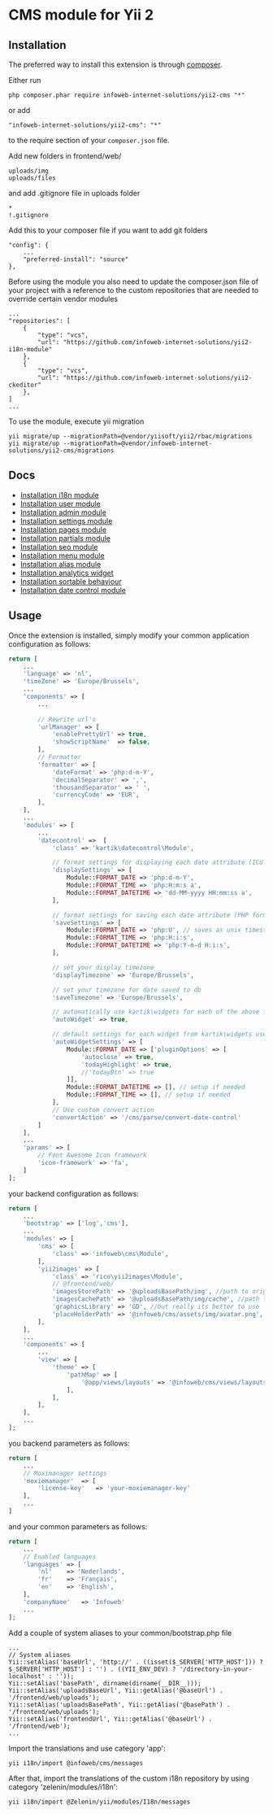 CMS module for Yii 2
========================

Installation
------------

The preferred way to install this extension is through [composer](http://getcomposer.org/download/).

Either run

```
php composer.phar require infoweb-internet-solutions/yii2-cms "*"
```

or add

```
"infoweb-internet-solutions/yii2-cms": "*"
```

to the require section of your `composer.json` file.

Add new folders in frontend/web/

```
uploads/img
uploads/files
```

and add .gitignore file in uploads folder

```
*
!.gitignore
```

Add this to your composer file if you want to add git folders

```
"config": {
    ...
	"preferred-install": "source"
},
```

Before using the module you also need to update the composer.json file of your project
with a reference to the custom repositories that are needed to override certain
vendor modules
```
...
"repositories": [
    {
        "type": "vcs",
        "url": "https://github.com/infoweb-internet-solutions/yii2-i18n-module"
    },
    {
        "type": "vcs",
        "url": "https://github.com/infoweb-internet-solutions/yii2-ckeditor"
    },
]
...
```

To use the module, execute yii migration
```
yii migrate/up --migrationPath=@vendor/yiisoft/yii2/rbac/migrations
yii migrate/up --migrationPath=@vendor/infoweb-internet-solutions/yii2-cms/migrations
```

Docs
-----
- [Installation i18n module](https://github.com/zelenin/yii2-i18n-module)
- [Installation user module](https://github.com/infoweb-internet-solutions/yii2-cms-user)
- [Installation admin module](https://github.com/mdmsoft/yii2-admin)
- [Installation settings module](https://github.com/infoweb-internet-solutions/yii2-cms-settings)
- [Installation pages module](https://github.com/infoweb-internet-solutions/yii2-cms-pages)
- [Installation partials module](https://github.com/infoweb-internet-solutions/yii2-cms-partials)
- [Installation seo module](https://github.com/infoweb-internet-solutions/yii2-cms-seo)
- [Installation menu module](https://github.com/infoweb-internet-solutions/yii2-cms-menu)
- [Installation alias module](https://github.com/infoweb-internet-solutions/yii2-cms-alias)
- [Installation analytics widget](https://github.com/infoweb-internet-solutions/yii2-cms-analytics)
- [Installation sortable behaviour](https://github.com/infoweb-internet-solutions/yii2-sortable-behaviour)
- [Installation date control module](https://github.com/kartik-v/yii2-datecontrol)

Usage
-----

Once the extension is installed, simply modify your common application configuration as follows:

```php
return [
    ...
    'language' => 'nl',
    'timeZone' => 'Europe/Brussels',
    ...
    'components' => [
        ...        
        
        // Rewrite url's
        'urlManager' => [
            'enablePrettyUrl' => true,
            'showScriptName'  => false,
        ],
        // Formatter
        'formatter' => [
            'dateFormat' => 'php:d-m-Y',
            'decimalSeparator' => ',',
            'thousandSeparator' => ' ',
            'currencyCode' => 'EUR',
        ],
    ],
    ...
    'modules' => [
        ...
        'datecontrol' =>  [
            'class' => 'kartik\datecontrol\Module',

            // format settings for displaying each date attribute (ICU format example)
            'displaySettings' => [
                Module::FORMAT_DATE => 'php:d-m-Y',
                Module::FORMAT_TIME => 'php:H:m:s a',
                Module::FORMAT_DATETIME => 'dd-MM-yyyy HH:mm:ss a',
            ],

            // format settings for saving each date attribute (PHP format example)
            'saveSettings' => [
                Module::FORMAT_DATE => 'php:U', // saves as unix timestamp
                Module::FORMAT_TIME => 'php:H:i:s',
                Module::FORMAT_DATETIME => 'php:Y-m-d H:i:s',
            ],

            // set your display timezone
            'displayTimezone' => 'Europe/Brussels',

            // set your timezone for date saved to db
            'saveTimezone' => 'Europe/Brussels',

            // automatically use kartik\widgets for each of the above formats
            'autoWidget' => true,

            // default settings for each widget from kartik\widgets used when autoWidget is true
            'autoWidgetSettings' => [
                Module::FORMAT_DATE => ['pluginOptions' => [
                    'autoclose' => true,
                    'todayHighlight' => true,
                    //'todayBtn' => true
                ]],
                Module::FORMAT_DATETIME => [], // setup if needed
                Module::FORMAT_TIME => [], // setup if needed
            ],
            // Use custom convert action
            'convertAction' => '/cms/parse/convert-date-control'
        ]
    ],
    ...
    'params' => [
        // Font Awesome Icon framework
        'icon-framework' => 'fa',  
    ]
];
```

your backend configuration as follows:

```php
return [
    ...
    'bootstrap' => ['log','cms'],
    ...
    'modules' => [
        'cms' => [
            'class' => 'infoweb\cms\Module',
        ],
        'yii2images' => [
            'class' => 'rico\yii2images\Module',
            // @frontend/web/
            'imagesStorePath' => '@uploadsBasePath/img', //path to origin images
            'imagesCachePath' => '@uploadsBasePath/img/cache', //path to resized copies
            'graphicsLibrary' => 'GD', //but really its better to use 'Imagick'
            'placeHolderPath' => '@infoweb/cms/assets/img/avatar.png',
        ],
    ],
    ...
    'components' => [
        ...
        'view' => [
            'theme' => [
                'pathMap' => [
                    '@app/views/layouts' => '@infoweb/cms/views/layouts',
                ],
            ],
        ],
    ],
    ...
];
```

you backend parameters as follows:
```php
return [
    ...
    // Moximanager settings
    'moxiemanager'  => [
        'license-key'   => 'your-moxiemanager-key'
    ],
    ...
]
```

and your common parameters as follows:

```php
return [
    ...
    // Enabled languages
    'languages' => [
        'nl'    => 'Nederlands',
        'fr'    => 'Français',
        'en'    => 'English',
    ],
    'companyName'   => 'Infoweb'
    ...
];
```

Add a couple of system aliases to your common/bootstrap.php file
```
...
// System aliases
Yii::setAlias('baseUrl', 'http://' . ((isset($_SERVER['HTTP_HOST'])) ? $_SERVER['HTTP_HOST'] : '') . ((YII_ENV_DEV) ? '/directory-in-your-localhost' : ''));
Yii::setAlias('basePath', dirname(dirname(__DIR__)));
Yii::setAlias('uploadsBaseUrl', Yii::getAlias('@baseUrl') . '/frontend/web/uploads');
Yii::setAlias('uploadsBasePath', Yii::getAlias('@basePath') . '/frontend/web/uploads');
Yii::setAlias('frontendUrl', Yii::getAlias('@baseUrl') . '/frontend/web');
...
```

Import the translations and use category 'app':
```
yii i18n/import @infoweb/cms/messages
```

After that, import the translations of the custom i18n repository by using category 'zelenin/modules/i18n':
```
yii i18n/import @Zelenin/yii/modules/I18n/messages
```

